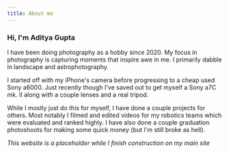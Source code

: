 ```yaml
---
title: About me
---
```


### Hi, I'm Aditya Gupta 

I have been doing photography as a hobby since 2020. My focus in photography is capturing moments that inspire awe in me. I primarily dabble in landscape and astrophotography. 

I started off with my iPhone's camera before progressing to a cheap used Sony a6000. Just recently though I've saved out to get myself a Sony a7C mk. II along with a couple lenses and a real tripod. 

While I mostly just do this for myself, I have done a couple projects for others. Most notably I filmed and edited videos for my robotics teams which were evaluated and ranked highly. I have also done a couple graduation photoshoots for making some quick money (but I'm still broke as hell).

*This website is a placeholder while I finish construction on my main site*



